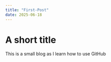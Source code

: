 ```yaml
---
title: "First-Post"
date: 2025-06-18
---
```


# A short title
This is a small blog as I learn how to use GitHub
